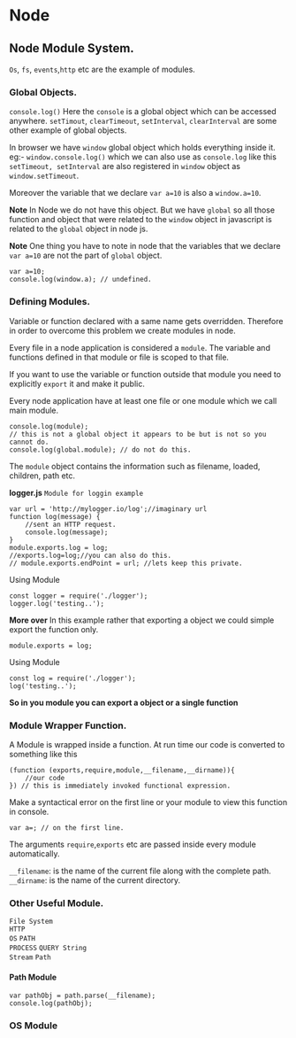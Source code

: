 # Node

## Node Module System.
`Os`, `fs`, `events`,`http`  etc are the example of modules.


### Global Objects.
`console.log()` Here the `console` is a global object which can be accessed anywhere.
`setTimout`, `clearTimeout`, `setInterval`, `clearInterval` are some other example of global objects.

In browser we have `window` global object which holds everything inside it.
eg:- `window.console.log()` which we can also use as `console.log` like this `setTimeout, setInterval` 
are also registered in `window` object as `window.setTimeout`.

Moreover the variable that we declare `var a=10` is also a `window.a=10`.

**Note** In Node we do not have this object. But we have `global` so all those function and object that were
related to the `window` object in javascript is related to the `global` object in node js.

**Note** One thing you have to note in node that the variables that we declare `var a=10` are not the part of `global` object.
```
var a=10;
console.log(window.a); // undefined.
```


### Defining Modules.
Variable or function declared with a same name gets overridden. Therefore in order to overcome this problem
we create modules in node.

Every file in a node application is considered a `module`. The variable and functions defined in that module or file
is scoped to that file.

If you want to use the variable or function outside that module you need to explicitly `export` it and make it public.

Every node application have at least one file or one module which we call main module. 
```
console.log(module);
// this is not a global object it appears to be but is not so you cannot do.
console.log(global.module); // do not do this.
```
The `module` object contains the information such as filename, loaded, children, path etc.


**logger.js** `Module for loggin example`

```
var url = 'http://mylogger.io/log';//imaginary url
function log(message) {
    //sent an HTTP request.
    console.log(message);
}
module.exports.log = log;
//exports.log=log;//you can also do this.
// module.exports.endPoint = url; //lets keep this private.
```
Using Module
```
const logger = require('./logger');
logger.log('testing..');
```
**More over** In this example rather that exporting a object we could simple export the function only.
```
module.exports = log;
```
Using Module
```
const log = require('./logger');
log('testing..');
```

**So in you module you can export a object or a single function**


### Module Wrapper Function.
A Module is wrapped inside a function. At run time our code is converted to something like this
```
(function (exports,require,module,__filename,__dirname)){
    //our code
}) // this is immediately invoked functional expression.
```
Make a syntactical error on the first line or your module to view this function in console.
```
var a=; // on the first line.
```

The arguments `require`,`exports` etc are passed inside every module automatically.

`__filename`: is the name of the current file along with the complete path.  
`__dirname`: is the name of the current directory.
 
 ### Other Useful Module.
 `File System`  
 `HTTP`  
 `OS` 
 `PATH`  
 `PROCESS` 
 `QUERY String`  
 `Stream`
 `Path`
 
 
 #### Path Module
```
var pathObj = path.parse(__filename);
console.log(pathObj);
```
### OS Module 